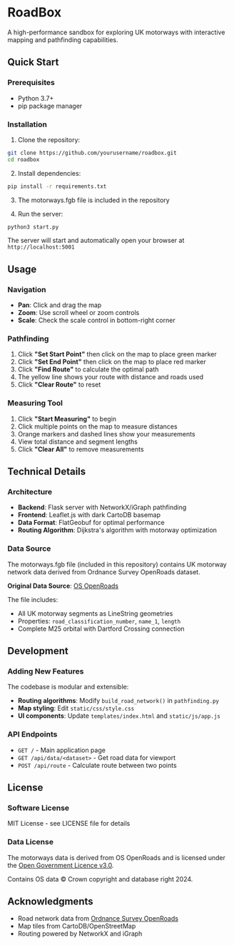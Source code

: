 # RoadBox

A high-performance sandbox for exploring UK motorways with interactive mapping and pathfinding capabilities.

## Quick Start

### Prerequisites

- Python 3.7+
- pip package manager

### Installation

1. Clone the repository:
```bash
git clone https://github.com/yourusername/roadbox.git
cd roadbox
```

2. Install dependencies:
```bash
pip install -r requirements.txt
```

3. The motorways.fgb file is included in the repository

4. Run the server:
```bash
python3 start.py
```

The server will start and automatically open your browser at `http://localhost:5001`

## Usage

### Navigation
- **Pan**: Click and drag the map
- **Zoom**: Use scroll wheel or zoom controls
- **Scale**: Check the scale control in bottom-right corner

### Pathfinding
1. Click **"Set Start Point"** then click on the map to place green marker
2. Click **"Set End Point"** then click on the map to place red marker
3. Click **"Find Route"** to calculate the optimal path
4. The yellow line shows your route with distance and roads used
5. Click **"Clear Route"** to reset

### Measuring Tool
1. Click **"Start Measuring"** to begin
2. Click multiple points on the map to measure distances
3. Orange markers and dashed lines show your measurements
4. View total distance and segment lengths
5. Click **"Clear All"** to remove measurements

## Technical Details

### Architecture

- **Backend**: Flask server with NetworkX/iGraph pathfinding
- **Frontend**: Leaflet.js with dark CartoDB basemap
- **Data Format**: FlatGeobuf for optimal performance
- **Routing Algorithm**: Dijkstra's algorithm with motorway optimization


### Data Source

The motorways.fgb file (included in this repository) contains UK motorway network data derived from Ordnance Survey OpenRoads dataset.

**Original Data Source**: [OS OpenRoads](https://osdatahub.os.uk/downloads/open/OpenRoads)

The file includes:
- All UK motorway segments as LineString geometries
- Properties: `road_classification_number`, `name_1`, `length`
- Complete M25 orbital with Dartford Crossing connection

## Development

### Adding New Features

The codebase is modular and extensible:

- **Routing algorithms**: Modify `build_road_network()` in `pathfinding.py`
- **Map styling**: Edit `static/css/style.css`
- **UI components**: Update `templates/index.html` and `static/js/app.js`

### API Endpoints

- `GET /` - Main application page
- `GET /api/data/<dataset>` - Get road data for viewport
- `POST /api/route` - Calculate route between two points

## License

### Software License
MIT License - see LICENSE file for details

### Data License
The motorways data is derived from OS OpenRoads and is licensed under the [Open Government Licence v3.0](http://www.nationalarchives.gov.uk/doc/open-government-licence/version/3/).

Contains OS data © Crown copyright and database right 2024.

## Acknowledgments

- Road network data from [Ordnance Survey OpenRoads](https://osdatahub.os.uk/downloads/open/OpenRoads)
- Map tiles from CartoDB/OpenStreetMap
- Routing powered by NetworkX and iGraph